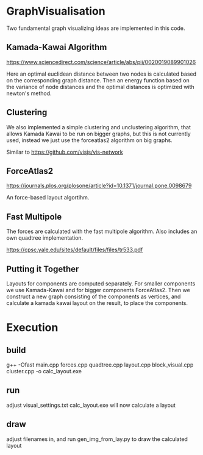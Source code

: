 # GraphVisualisation

Two fundamental graph visualizing ideas are implemented in this code.
## Kamada-Kawai Algorithm

https://www.sciencedirect.com/science/article/abs/pii/0020019089901026

Here an optimal euclidean distance between two nodes is calculated based on the corresponding graph distance.
Then an energy function based on the variance of node distances and the optimal distances is optimized with newton's method.

## Clustering
We also implemented a simple clustering and unclustering algorithm, that allows Kamada Kawai to be run on bigger graphs, but this is not currently used, instead we just use the forceatlas2 algorithm on big graphs.

Similar to https://github.com/visjs/vis-network

## ForceAtlas2

https://journals.plos.org/plosone/article?id=10.1371/journal.pone.0098679

An force-based layout algortihm.

## Fast Multipole
The forces are calculated with the fast multipole algorithm. Also includes an own quadtree implementation.

https://cpsc.yale.edu/sites/default/files/files/tr533.pdf

## Putting it Together
Layouts for components are computed separately. For smaller components we use Kamada-Kawai and for bigger components ForceAtlas2. Then we construct a new graph consisting of the components as vertices, and calculate a kamada kawai layout on the result, to place the components.

# Execution
## build

g++ -Ofast main.cpp forces.cpp quadtree.cpp layout.cpp block_visual.cpp cluster.cpp -o calc_layout.exe

## run
adjust visual_settings.txt
calc_layout.exe will now calculate a layout

## draw
adjust filenames in, and run gen_img_from_lay.py to draw the calculated layout
